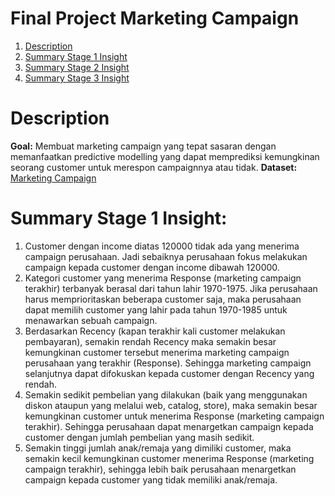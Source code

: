 # Final Project Marketing Campaign 
1. [Description](##Description)
2. [Summary Stage 1 Insight](#Summary-Stage-1-Insight)
3. [Summary Stage 2 Insight](#Summary-Stage-2-Insight) 
3. [Summary Stage 3 Insight](#Summary-Stage-3-Insight) 
# Description
**Goal:** Membuat marketing campaign yang tepat sasaran dengan memanfaatkan predictive modelling yang dapat memprediksi kemungkinan seorang customer untuk merespon campaignnya atau tidak.
**Dataset:** [Marketing Campaign](https://www.kaggle.com/rodsaldanha/arketing-campaign)

# Summary Stage 1 Insight:	
1.	Customer dengan income diatas 120000 tidak ada yang menerima campaign perusahaan. Jadi sebaiknya perusahaan fokus melakukan campaign kepada customer dengan income dibawah 120000.
2.	Kategori customer yang menerima Response (marketing campaign terakhir) terbanyak berasal dari tahun lahir 1970-1975. Jika perusahaan harus memprioritaskan beberapa customer saja, maka perusahaan dapat memilih customer yang lahir pada tahun 1970-1985 untuk menawarkan sebuah campaign.
3.	Berdasarkan Recency (kapan terakhir kali customer melakukan pembayaran), semakin rendah Recency maka semakin besar kemungkinan customer tersebut menerima marketing campaign perusahaan yang terakhir (Response). Sehingga marketing campaign selanjutnya dapat difokuskan kepada customer dengan Recency yang rendah.
4.	Semakin sedikit pembelian yang dilakukan (baik yang menggunakan diskon ataupun yang melalui web, catalog, store), maka semakin besar kemungkinan customer untuk menerima Response (marketing campaign terakhir). Sehingga perusahaan dapat menargetkan campaign kepada customer dengan jumlah pembelian yang masih sedikit.
5.	Semakin tinggi jumlah anak/remaja yang dimiliki customer, maka semakin kecil kemungkinan customer menerima Response (marketing campaign terakhir), sehingga lebih baik perusahaan menargetkan campaign kepada customer yang tidak memiliki anak/remaja.
